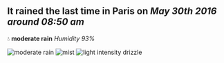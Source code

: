 ## It rained the last time in Paris on *May 30th 2016 around 08:50 am*
💧  **moderate rain** *Humidity 93%*

![moderate rain](http://openweathermap.org/img/w/10d.png) ![mist](http://openweathermap.org/img/w/50d.png) ![light intensity drizzle](http://openweathermap.org/img/w/09d.png)
